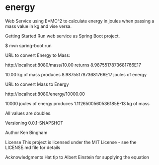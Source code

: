 # energy

Web Service using E=MC^2 to calculate energy in joules when passing a mass value in kg and vise versa.

Getting Started
Run web service as Spring Boot project.

$ mvn spring-boot:run

URL to convert Energy to Mass:

http://localhost:8080/mass/10.00  returns 8.9875517873681766E17

10.00 kg of mass produces 8.9875517873681766E17 joules of energy

URL to convert Mass to Energy

http://localhost:8080/energy/10000.00

10000 joules of energy produces 1.1126500560536185E-13 kg of mass

All values are doubles.

Versioning
0.0.1-SNAPSHOT

Author
Ken Bingham

License
This project is licensed under the MIT License - see the LICENSE.md file for details

Acknowledgments
Hat tip to Albert Einstein for supplying the equation
